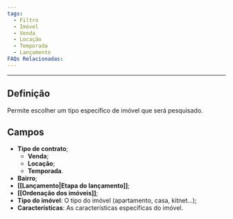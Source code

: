```yaml
---
tags:
  - Filtro
  - Imóvel
  - Venda
  - Locação
  - Temporada
  - Lançamento
FAQs Relacionadas:
---
```

---
## Definição

Permite escolher um tipo específico de imóvel que será pesquisado.

## Campos

- **Tipo de contrato**;
	- **Venda**;
	- **Locação**;
	- **Temporada**.
- **Bairro**;
- **[[Lançamento|Etapa do lançamento]]**;
- **[[Ordenação dos imóveis]]**;
- **Tipo do imóvel**: O tipo do imóvel (apartamento, casa, kitnet...);
- **Características**: As características específicas do imóvel.